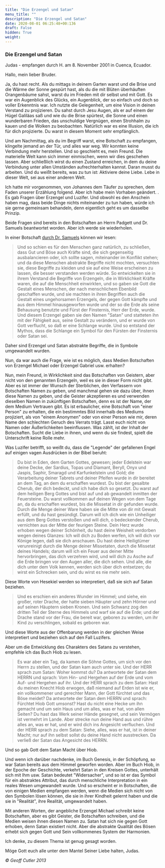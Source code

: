 ```yaml
---
title: "Die Erzengel und Satan"
menu_title: ""
description: "Die Erzengel und Satan"
date: 2020-08-01 06:25:48+00:136
draft: False
hidden: True
weight:
---
```

### Die Erzengel und Satan

Judas - empfangen durch H. am 8. November 2001 in Cuenca, Ecuador.

Hallo, mein lieber Bruder.

Ja, du hast recht. Als du mittags in deinem Garten warst und die Brise und die Wärme der Sonne gespürt hast, als du die mit Blüten überhäuften Orangenbäume sahst, warst du im Frieden mit dir selbst und mit Gott. Es war ein Augenblick des Glücks, ein Augenblick, der so einfach und doch so voller Erkenntnis war. Ich nutzte die Gelegenheit, um eine Vision in deinen Verstand zu projizieren. Du sahst durch Jesu Augen, als er auf einem der Hügel Galiläas saß und wie du die Brise spürtest, die Sonne und einen wunderbaren Frieden, das unschuldige Vergnügen, einen Strohhalm zu kauen und die Wolken zu beobachten. Natürlich war es eine Illusion, die ich für dich projizierte. Du warst in diesem Moment sehr empfänglich.

Und am Nachmittag, als du im Begriff warst, eine Botschaft zu empfangen, klingelte jemand an der Tür, und alles war weg. Wir konnten keine Verbindung mehr herstellen. Und so geschieht es, mein Freund. Die materielle Welt kann sich immer einmischen, wenn wir dies geschehen lassen. Aber schließlich wirst du einen Zustand erreichen, in dem du deine Verbindung unter allen Umständen aufrechterhalten kannst. Daran musst du arbeiten. Und du weißt bereits, was zu tun ist: Aktiviere deine Liebe. Lebe in dieser Welt, sei aus einer anderen Welt.

Ich hatte mir vorgenommen, von Johannes dem Täufer zu sprechen, dem Faden unserer Erzählung folgend. Aber ich habe mein Vorhaben geändert. . Es gab Fragen über Erzengel und Luzifer. Und obwohl es den Anschein haben mag, dass beide Dinge nichts miteinander zu tun haben, würde ich sie gerne gemeinsam behandeln, denn eigentlich geht es um dasselbe Prinzip.

Beide Fragen sind bereits in den Botschaften an Herrn Padgett und Dr. Samuels beantwortet worden. Aber ich werde sie wiederholen.

In einer Botschaft [durch Dr. Samuels](/samuels-botschaften/erklaerungen-und-einsichten-in-das-neue-testament/offenbarung-45-feindschaft-werde-ich-setzen-zwischen-der-schlange-und-der-saat-der-frau-20-april-1955/) können wir lesen:

> Und so schien es für den Menschen ganz natürlich, zu schließen, dass Gut und Böse auch Kräfte sind, die sich gegenseitig ausbalancieren oder, ich sollte sagen, miteinander im Konflikt stehen; und da diese Menschen abstrakte Begriffe nicht mochten, versuchten sie, diese Begriffe zu kleiden und sie auf eine Weise erscheinen zu lassen, die besser verstanden werden würde. So entwickelten sie in ihrem Verstand die Begriffe von Erzengeln, die in Wirklichkeit Kräfte waren, die auf die Menschheit einwirkten, und so gaben sie Gott die Gestalt eines Menschen, der nach menschlichem Ebenbild geschaffen wurde, und sie machten in ihren Begriffen auch die Gestalt eines ungehorsamen Erzengels, der gegen Gott kämpfte und aus dem Himmel hinausgeworfen wurde und der so die Erde als seine Behausung benutzte und Fürst der Finsternis, Herr der Erde, wurde. Und diesem Erzengel gaben sie den Namen "Satan" und statteten ihn mit der Fähigkeit aus, seine Gestalt zu verändern, und er wurde von Gott verflucht, so daß er eine Schlange wurde. Und so entstand der Mythos, dass die Schlange ein Symbol für den Fürsten der Finsternis oder Satan sei.

Daher sind Erzengel und Satan abstrakte Begriffe, die in Symbole umgewandelt wurden.

Nun, da war auch die Frage, wie ist es möglich, dass Medien Botschaften von Erzengel Michael oder Erzengel Gabriel usw. erhalten?

Nun, mein Freund, in Wirklichkeit sind das Botschaften von Geistern, aber nicht von den genannten Erzengeln, weil es sie in dieser Form nicht gibt. Aber es ist immer der Wunsch der Sterblichen, den Verfassern von Botschaften Namen zu geben, und manchmal gehen sie dazu über, ihnen diese Namen zu geben, und die Geister akzeptieren es und verwenden dieselben Namen in zukünftigen Botschaften, denn es ist der Name, der dem Medium Vertrauen gibt. Es ist erbaulicher, eine Botschaft von "einer Person" zu erhalten, die ein bestimmtes Bild innerhalb des Mediums projiziert, als von "einem Anonymen" oder von einer Person wie mir, deren Name den schlechten Geruch des Verrats trägt. Lasst euch nicht von Namen oder Äußerlichkeiten beeinflussen. Was zählt, ist der Inhalt der Botschaften. Sucht die Liebe in ihnen, und wenn du sie findest, spielt die Unterschrift keine Rolle mehr.

Was Luzifer betrifft, so weißt du, dass die "Legende" der gefallenen Engel auf einigen vagen Ausdrücken in der Bibel beruht:

> Du bist in Eden, dem Garten Gottes, gewesen; jeder Edelstein war deine Decke, der Sardius, Topas und Diamant, Beryll, Onyx und Jaspis, Saphir, Smaragd und Karfunkelstein und Gold; die Verarbeitung deiner Tabrets und deiner Pfeifen wurde in dir bereitet an dem Tag, an dem du erschaffen wurdest. Du bist der gesalbte Cherub, der dich bedeckt, und ich habe dich so gesetzt. Du warst auf dem heiligen Berg Gottes und bist auf und ab gewandelt inmitten der Feuersteine. Du warst vollkommen auf deinen Wegen von dem Tage an, da du erschaffen wurdest, bis die Missetat in dir gefunden wurde. Durch die Menge deiner Ware haben sie die Mitte von dir mit Gewalt erfüllt, und du hast gesündigt. Darum will ich dich wie ein Unheiliger aus dem Berg Gottes verstoßen und will dich, o bedeckender Cherub, vernichten aus der Mitte der feurigen Steine. Dein Herz wurde erhoben wegen deiner Schönheit, du hast deine Weisheit verdorben wegen deines Glanzes: Ich will dich zu Boden werfen, ich will dich vor Könige legen, daß sie dich anschauen. Du hast deine Heiligtümer verunreinigt durch die Menge deiner Missetaten, durch die Missetat deines Handels; darum will ich ein Feuer aus deiner Mitte hervorbringen, das dich verzehren wird, und will dich zu Asche auf die Erde bringen vor den Augen aller, die dich sehen. Und alle, die dich unter dem Volk kennen, werden sich über dich entsetzen; du wirst ein Schrecken sein, und du wirst es nie mehr sein.

Diese Worte von Hesekiel werden so interpretiert, daß sie sich auf Satan beziehen.

> Und es erschien ein anderes Wunder im Himmel; und siehe, ein großer, roter Drache, der hatte sieben Häupter und zehn Hörner und auf seinen Häuptern sieben Kronen. Und sein Schwanz zog den dritten Teil der Sterne des Himmels und warf sie auf die Erde; und der Drache stand vor der Frau, die bereit war, geboren zu werden, um ihr Kind zu verschlingen, sobald es geboren war.

Und diese Worte aus der Offenbarung werden in der gleichen Weise interpretiert und beziehen sich auf den Fall Luzifers.

Aber um die Entwicklung des Charakters des Satans zu verstehen, empfehle ich das Buch Hiob zu lesen.

> Es war aber ein Tag, da kamen die Söhne Gottes, um sich vor den Herrn zu stellen, und der Satan kam auch unter sie. Und der HERR sprach zum Satan: Woher kommst du? Da antwortete der Satan dem HERRN und sprach: Vom Hin- und Hergehen auf der Erde und vom Auf- und Hergehen auf ihr. Und der HERR sprach zu dem Satan: Hast du meinen Knecht Hiob erwogen, daß niemand auf Erden ist wie er, ein vollkommener und gerechter Mann, der Gott fürchtet und das Böse meidet? Da antwortete der Satan dem HERRN und sprach: Fürchtet Hiob Gott umsonst? Hast du nicht eine Hecke um ihn gemacht und um sein Haus und um alles, was er hat, von allen Seiten? Du hast das Werk seiner Hände gesegnet, und sein Vermögen ist vermehrt im Lande. Aber strecke nun deine Hand aus und rühre alles an, was er hat, und er wird dich ins Angesicht verfluchen. Und der HERR sprach zu dem Satan: Siehe, alles, was er hat, ist in deiner Macht; nur auf ihn selbst sollst du deine Hand nicht ausstrecken. Da verließ der Satan das Angesicht des HERRN.

Und so gab Gott dem Satan Macht über Hiob.

Und wenn ich darüber nachdenke, im Buch Genesis, in der Schöpfung, so war Satan bereits aus dem Himmel geworfen worden. Aber im Buch Hiob, in der Epoche der Geschichte, verkehrt Satan in den Kreisen Gottes, unterhält sich mit Ihm usw. Satan bedeutet "Widersacher", und so ist er das Symbol für ein abstraktes Attribut, das durch menschliche Interpretation in ein reales Wesen umgewandelt wurde. Und so erscheint er in Botschaften, die von einigen Medien empfangen werden, wenn die Medien sich nicht von den Symbolen lösen können, die sie in ihrer Kindheit gelernt haben und die sie in "Realität", ihre Realität, umgewandelt haben.

Mit anderen Worten, der angebliche Erzengel Michael schreibt keine Botschaften, aber es gibt Geister, die Botschaften schreiben, und die Medien weisen ihnen diesen Namen zu. Satan hat sich nie gegen Gott erhoben, denn Satan existiert nicht. Aber die abstrakte Qualität des Bösen erhebt sich gegen Gott und Sein vollkommenes System der Harmonien.

Ich denke, zu diesem Thema ist genug gesagt worden.

Möge Gott euch alle unter dem Mantel Seiner Liebe halten, Judas.

*© Geoff Cutler 2013*
